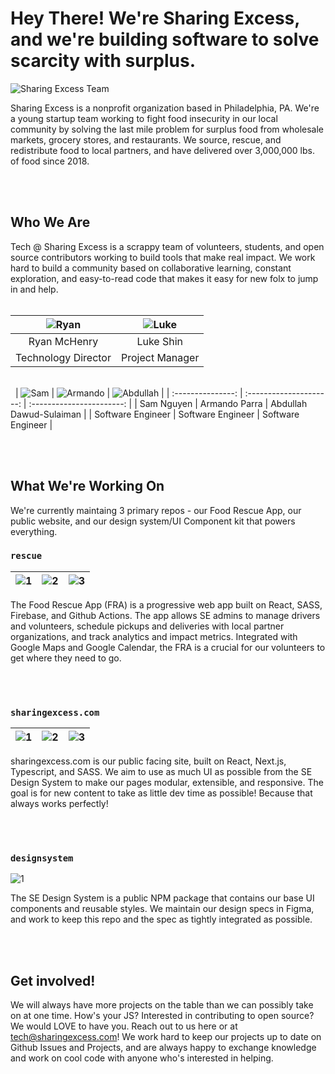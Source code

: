 # Hey There! We're Sharing Excess, and we're building software to solve scarcity with surplus.

![Sharing Excess Team](profile/se.jpeg)

Sharing Excess is a nonprofit organization based in Philadelphia, PA. We're a young startup team working to fight food insecurity in our local community by solving the last mile problem for surplus food from wholesale markets, grocery stores, and restaurants. We source, rescue, and redistribute food to local partners, and have delivered over 3,000,000 lbs. of food since 2018.

\
&nbsp;

## Who We Are

Tech @ Sharing Excess is a scrappy team of volunteers, students, and open source contributors working to build tools that make real impact. We work hard to build a community based on collaborative learning, constant exploration, and easy-to-read code that makes it easy for new folx to jump in and help.
\
&nbsp;

| ![Ryan](profile/ryan.png) | ![Luke](profile/luke.png) |
| :-----------------------: | :-----------------------: |
|       Ryan McHenry        |         Luke Shin         |
|    Technology Director    |      Project Manager      |

\
&nbsp;
| ![Sam](profile/sam.png) | ![Armando](profile/armando.png) | ![Abdullah](profile/abdullah.png) |
| :---------------: | :---------------------: | :-----------------------: |
| Sam Nguyen | Armando Parra | Abdullah Dawud-Sulaiman |
| Software Engineer | Software Engineer | Software Engineer |

\
&nbsp;

## What We're Working On

We're currently maintaing 3 primary repos - our Food Rescue App, our public website, and our design system/UI Component kit that powers everything.

### `rescue`

| ![1](profile/rescue_1.png) | ![2](profile/rescue_2.png) | ![3](profile/rescue_3.png) |
| -------------------------- | -------------------------- | -------------------------- |

The Food Rescue App (FRA) is a progressive web app built on React, SASS, Firebase, and Github Actions. The app allows SE admins to manage drivers and volunteers, schedule pickups and deliveries with local partner organizations, and track analytics and impact metrics. Integrated with Google Maps and Google Calendar, the FRA is a crucial for our volunteers to get where they need to go.

\
&nbsp;

### `sharingexcess.com`

| ![1](profile/website_1.png) | ![2](profile/website_2.png) | ![3](profile/website_3.png) |
| --------------------------- | --------------------------- | --------------------------- |

sharingexcess.com is our public facing site, built on React, Next.js, Typescript, and SASS. We aim to use as much UI as possible from the SE Design System to make our pages modular, extensible, and responsive. The goal is for new content to take as little dev time as possible! Because that always works perfectly!

\
&nbsp;

### `designsystem`

![1](profile/designsystem.png)

The SE Design System is a public NPM package that contains our base UI components and reusable styles. We maintain our design specs in Figma, and work to keep this repo and the spec as tightly integrated as possible.

\
&nbsp;

## Get involved!

We will always have more projects on the table than we can possibly take on at one time. How's your JS? Interested in contributing to open source? We would LOVE to have you. Reach out to us here or at tech@sharingexcess.com! We work hard to keep our projects up to date on Github Issues and Projects, and are always happy to exchange knowledge and work on cool code with anyone who's interested in helping.
